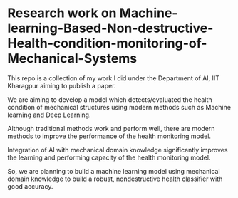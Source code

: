 # Research work on Machine-learning-Based-Non-destructive-Health-condition-monitoring-of-Mechanical-Systems
This repo is a collection of my work I did under the Department of AI, IIT Kharagpur aiming to publish a paper.

We are aiming to develop a model which detects/evaluated the health condition of mechanical structures using modern methods such as Machine learning and Deep Learning.

Although traditional methods work and perform well, there are modern methods to improve the performance of the
health monitoring model.

Integration of AI with mechanical domain knowledge significantly improves the learning and performing capacity of the
health monitoring model.

So, we are planning to build a machine learning model using mechanical domain knowledge to build a robust, nondestructive health classifier with good accuracy.
